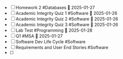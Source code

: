 
- [ ] Homework 2 #Databases 📅 2025-01-27 
- [ ] Academic Integrity Quiz 1 #Software 📅 2025-01-26 
- [ ] Academic Integrity Quiz 2 #Software 📅 2025-01-26 
- [ ] Academic Integrity Quiz 3 #Software 📅 2025-01-26 
- [ ] Lab Test #Programming 📅 2025-01-28 
- [ ] Q1 #MSA 📅 2025-01-27 
- [ ] Software Dev Life Cycle #Software 
- [ ] Requirements and User End Stories #Software 
- [ ] 
